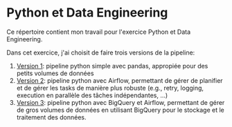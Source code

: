 # Python et Data Engineering

Ce répertoire contient mon travail pour l'exercice Python et Data Engineering.

Dans cet exercice, j'ai choisit de faire trois versions de la pipeline:

1. [Version 1](./python-pipeline): pipeline python simple avec pandas, appropiée pour des petits volumes de données
2. [Version 2](./python-pipeline-v2): pipeline python avec Airflow, permettant de gérer de planifier et de gérer les tasks de manière plus robuste (e.g., retry, logging, execution en parallèle des tâches indépendantes, ...)
3. [Version 3](./python-pipeline-v3): pipeline python avec BigQuery et Airflow, permettant de gérer de gros volumes de données en utilisant BigQuery pour le stockage et le traitement des données.
